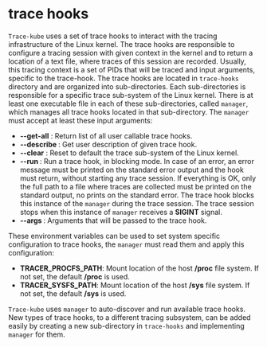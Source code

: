 # trace hooks
`Trace-kube` uses a set of trace hooks to interact with the tracing infrastructure of
the Linux kernel. The trace hooks are responsible to configure a tracing session with
given context in the kernel and to return a location of a text file, where traces of
this session are recorded. Usually, this tracing context is a set of PIDs that will be
traced and input arguments, specific to the trace-hook. The trace hooks are located in
`trace-hooks` directory and are organized into sub-directories. Each sub-directories is
responsible for a specific trace sub-system of the Linux kernel. There is at least one
executable file in each of these sub-directories, called `manager`, which manages all
trace hooks located in that sub-directory. The `manager` must accept at least these input
arguments:  
 - **--get-all** : Return list of all user callable trace hooks.
 - **--describe <trace hook name>** : Get user description of given trace hook.
 - **--clear** : Reset to default the trace sub-system of the Linux kernel.
 - **--run <trace hook name>** : Run a trace hook, in blocking mode. In case of an error, an error message must
   be printed on the standard error output and the hook must return, without starting any trace session.
   If everything is OK, only the full path to a file where traces are collected must be printed on the
   standard output, no prints on the standard error. The trace hook blocks this instance of the `manager`
   during the trace session. The trace session stops when this instance of `manager` receives a **SIGINT**
   signal.
 - **--args <trace hook arguments>** : Arguments that will be passed to the trace hook.

These environment variables can be used to set system specific configuration to trace hooks, the `manager`
must read them and apply this configuration:  
- **TRACER_PROCFS_PATH**: Mount location of the host **/proc** file system.
   If not set, the default **/proc** is used.
- **TRACER_SYSFS_PATH**: Mount location of the host **/sys** file system.
   If not set, the default **/sys** is used.

`Trace-kube` uses `manager` to auto-discover and run available trace hooks. New types of
trace hooks, to a different tracing subsystem, can be added easily by creating a new sub-directory
in `trace-hooks` and implementing `manager` for them.